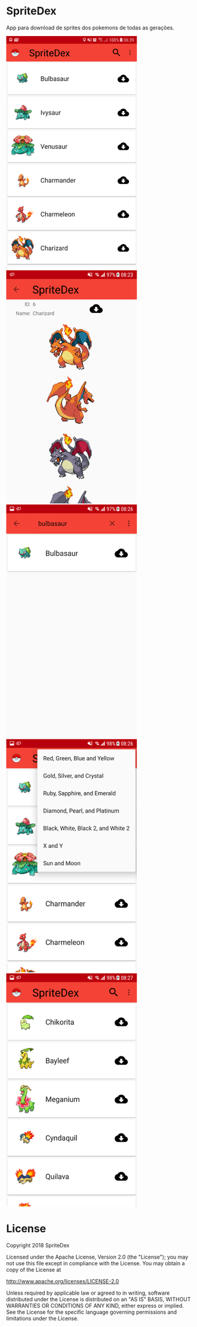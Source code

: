 # SpriteDex
App para download de sprites dos pokemons de todas as gerações.

<p>
  <img src="https://github.com/bruno-cunha/spritedex/blob/master/app/src/main/assets/img_app.png" width="350"/>
  <img src="https://github.com/bruno-cunha/spritedex/blob/master/app/src/main/assets/img_app2.png" width="350"/>
  <img src="https://github.com/bruno-cunha/spritedex/blob/master/app/src/main/assets/img_app3.png" width="350"/>
  <img src="https://github.com/bruno-cunha/spritedex/blob/master/app/src/main/assets/img_app6.png" width="350"/>
  <img src="https://github.com/bruno-cunha/spritedex/blob/master/app/src/main/assets/img_app5.png" width="350"/>
</p>

# License
Copyright 2018 SpriteDex

Licensed under the Apache License, Version 2.0 (the "License");
you may not use this file except in compliance with the License.
You may obtain a copy of the License at

http://www.apache.org/licenses/LICENSE-2.0

Unless required by applicable law or agreed to in writing, software
distributed under the License is distributed on an "AS IS" BASIS,
WITHOUT WARRANTIES OR CONDITIONS OF ANY KIND, either express or implied.
See the License for the specific language governing permissions and
limitations under the License.

